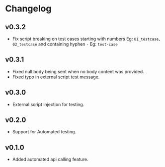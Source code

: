 # Changelog

## v0.3.2
- Fix script breaking on test cases starting with numbers Eg: `01_testcase, 02_testcase` and containing hyphen `-` Eg: `test-case`

## v0.3.1
- Fixed null body being sent when no body content was provided.
- Fixed typo in external script test message.

## v0.3.0

- External script injection for testing.

## v0.2.0

- Support for Automated testing.

## v0.1.0

- Added automated api calling feature.
